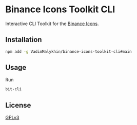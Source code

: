 # Binance Icons Toolkit CLI

Interactive CLI Toolkit for the [Binance Icons](https://github.com/VadimMalykhin/binance-icons).


## Installation

```sh
npm add -g VadimMalykhin/binance-icons-toolkit-cli#main
```

## Usage

Run

```sh
bit-cli
```

## License

[GPLv3](LICENSE)
